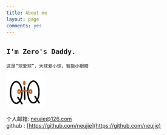 ```yaml
---
title: About me
layout: page
comments: yes
---
```


## `I'm Zero's Daddy.`

`这是“球爱球”，大球爱小球，智能小眼睛`

<img src="/images/QIQ.png" alt="球爱球" width="20%" height="20%" />

个人邮箱: neujie@126.com      
github : [https://github.com/neujie](https://github.com/neujie)   

